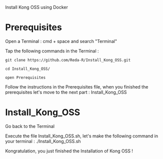 Install Kong OSS using Docker

# Prerequisites

Open a Terminal : cmd + space and search "Terminal"

Tap the following commands in the Terminal :

    git clone https://github.com/Reda-R/Install_Kong_OSS.git

    cd Install_Kong_OSS/

    open Prerequisites

Follow the instructions in the Prerequisites file, when you finished the prerequisites let's move to the next part : Install_Kong_OSS

# Install_Kong_OSS

Go back to the Terminal

Execute the file Install_Kong_OSS.sh, let's make the following command in your terminal :
    ./Install_Kong_OSS.sh

Kongratulation, you just finished the Installation of Kong OSS !